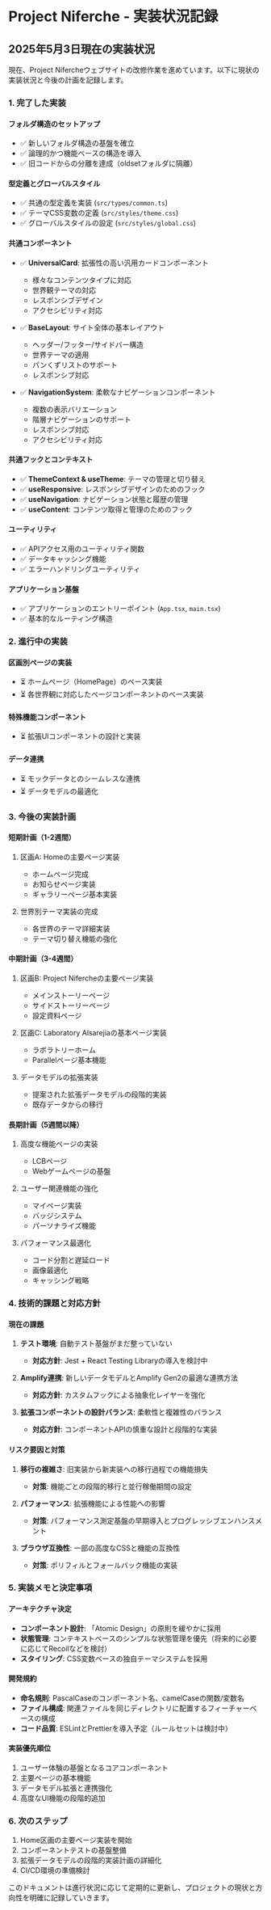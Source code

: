 # Project Niferche - 実装状況記録

## 2025年5月3日現在の実装状況

現在、Project Nifercheウェブサイトの改修作業を進めています。以下に現状の実装状況と今後の計画を記録します。

### 1. 完了した実装

#### フォルダ構造のセットアップ
- ✅ 新しいフォルダ構造の基盤を確立
- ✅ 論理的かつ機能ベースの構造を導入
- ✅ 旧コードからの分離を達成（oldsetフォルダに隔離）

#### 型定義とグローバルスタイル
- ✅ 共通の型定義を実装 (`src/types/common.ts`)
- ✅ テーマCSS変数の定義 (`src/styles/theme.css`)
- ✅ グローバルスタイルの設定 (`src/styles/global.css`)

#### 共通コンポーネント
- ✅ **UniversalCard**: 拡張性の高い汎用カードコンポーネント
  - 様々なコンテンツタイプに対応
  - 世界観テーマの対応
  - レスポンシブデザイン
  - アクセシビリティ対応

- ✅ **BaseLayout**: サイト全体の基本レイアウト
  - ヘッダー/フッター/サイドバー構造
  - 世界テーマの適用
  - パンくずリストのサポート
  - レスポンシブ対応

- ✅ **NavigationSystem**: 柔軟なナビゲーションコンポーネント
  - 複数の表示バリエーション
  - 階層ナビゲーションのサポート
  - レスポンシブ対応
  - アクセシビリティ対応

#### 共通フックとコンテキスト
- ✅ **ThemeContext & useTheme**: テーマの管理と切り替え
- ✅ **useResponsive**: レスポンシブデザインのためのフック
- ✅ **useNavigation**: ナビゲーション状態と履歴の管理
- ✅ **useContent**: コンテンツ取得と管理のためのフック

#### ユーティリティ
- ✅ APIアクセス用のユーティリティ関数
- ✅ データキャッシング機能
- ✅ エラーハンドリングユーティリティ

#### アプリケーション基盤
- ✅ アプリケーションのエントリーポイント (`App.tsx`, `main.tsx`)
- ✅ 基本的なルーティング構造

### 2. 進行中の実装

#### 区画別ページの実装
- ⏳ ホームページ（HomePage）のベース実装
- ⏳ 各世界観に対応したページコンポーネントのベース実装

#### 特殊機能コンポーネント
- ⏳ 拡張UIコンポーネントの設計と実装

#### データ連携
- ⏳ モックデータとのシームレスな連携
- ⏳ データモデルの最適化

### 3. 今後の実装計画

#### 短期計画（1-2週間）
1. 区画A: Homeの主要ページ実装
   - ホームページ完成
   - お知らせページ実装
   - ギャラリーページ基本実装

2. 世界別テーマ実装の完成
   - 各世界のテーマ詳細実装
   - テーマ切り替え機能の強化

#### 中期計画（3-4週間）
1. 区画B: Project Nifercheの主要ページ実装
   - メインストーリーページ
   - サイドストーリーページ
   - 設定資料ページ

2. 区画C: Laboratory Alsarejiaの基本ページ実装
   - ラボラトリーホーム
   - Parallelページ基本機能

3. データモデルの拡張実装
   - 提案された拡張データモデルの段階的実装
   - 既存データからの移行

#### 長期計画（5週間以降）
1. 高度な機能ページの実装
   - LCBページ
   - Webゲームページの基盤

2. ユーザー関連機能の強化
   - マイページ実装
   - バッジシステム
   - パーソナライズ機能

3. パフォーマンス最適化
   - コード分割と遅延ロード
   - 画像最適化
   - キャッシング戦略

### 4. 技術的課題と対応方針

#### 現在の課題
1. **テスト環境**: 自動テスト基盤がまだ整っていない
   - **対応方針**: Jest + React Testing Libraryの導入を検討中

2. **Amplify連携**: 新しいデータモデルとAmplify Gen2の最適な連携方法
   - **対応方針**: カスタムフックによる抽象化レイヤーを強化

3. **拡張コンポーネントの設計バランス**: 柔軟性と複雑性のバランス
   - **対応方針**: コンポーネントAPIの慎重な設計と段階的な実装

#### リスク要因と対策
1. **移行の複雑さ**: 旧実装から新実装への移行過程での機能損失
   - **対策**: 機能ごとの段階的移行と並行稼働期間の設定

2. **パフォーマンス**: 拡張機能による性能への影響
   - **対策**: パフォーマンス測定基盤の早期導入とプログレッシブエンハンスメント

3. **ブラウザ互換性**: 一部の高度なCSSと機能の互換性
   - **対策**: ポリフィルとフォールバック機能の実装

### 5. 実装メモと決定事項

#### アーキテクチャ決定
- **コンポーネント設計**: 「Atomic Design」の原則を緩やかに採用
- **状態管理**: コンテキストベースのシンプルな状態管理を優先（将来的に必要に応じてRecoilなどを検討）
- **スタイリング**: CSS変数ベースの独自テーマシステムを採用

#### 開発規約
- **命名規則**: PascalCaseのコンポーネント名、camelCaseの関数/変数名
- **ファイル構成**: 関連ファイルを同じディレクトリに配置するフィーチャーベースの構成
- **コード品質**: ESLintとPrettierを導入予定（ルールセットは検討中）

#### 実装優先順位
1. ユーザー体験の基盤となるコアコンポーネント
2. 主要ページの基本機能
3. データモデル拡張と連携強化
4. 高度なUI機能の段階的追加

### 6. 次のステップ

1. Home区画の主要ページ実装を開始
2. コンポーネントテストの基盤整備
3. 拡張データモデルの段階的実装計画の詳細化
4. CI/CD環境の準備検討

このドキュメントは進行状況に応じて定期的に更新し、プロジェクトの現状と方向性を明確に記録していきます。